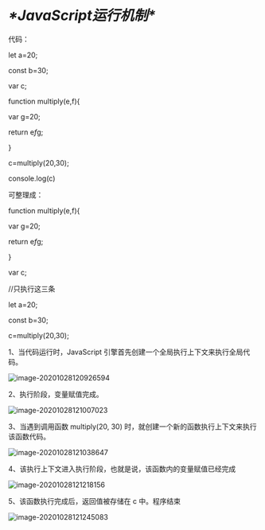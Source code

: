 # ***\*JavaScript运行机制\****

代码：

let a=20;

const b=30;

var c;

function multiply(e,f){

  var g=20;

  return e*f*g;

}

c=multiply(20,30);

console.log(c)

 

可整理成：

function multiply(e,f){

  var g=20;

  return e*f*g;

}

var c;

 

//只执行这三条

let a=20;

const b=30;

c=multiply(20,30);

 

 1、当代码运行时，JavaScript 引擎首先创建一个全局执行上下文来执行全局代码。

![image-20201028120926594](C:\Users\60952\AppData\Roaming\Typora\typora-user-images\image-20201028120926594.png)

2、执行阶段，变量赋值完成。

![image-20201028121007023](C:\Users\60952\AppData\Roaming\Typora\typora-user-images\image-20201028121007023.png)

3、当遇到调用函数 multiply(20, 30) 时，就创建一个新的函数执行上下文来执行该函数代码。

![image-20201028121038647](C:\Users\60952\AppData\Roaming\Typora\typora-user-images\image-20201028121038647.png)

4、该执行上下文进入执行阶段，也就是说，该函数内的变量赋值已经完成

![image-20201028121218156](C:\Users\60952\AppData\Roaming\Typora\typora-user-images\image-20201028121218156.png)

5、该函数执行完成后，返回值被存储在 c 中。程序结束

![image-20201028121245083](C:\Users\60952\AppData\Roaming\Typora\typora-user-images\image-20201028121245083.png)


